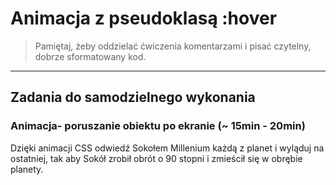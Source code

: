 # Animacja z pseudoklasą :hover

> Pamiętaj, żeby oddzielać ćwiczenia komentarzami i pisać czytelny, dobrze sformatowany kod.

-------------------------------------------------------------------------------

## Zadania do samodzielnego wykonania

### Animacja- poruszanie obiektu po ekranie  (~ 15min - 20min)

Dzięki animacji CSS odwiedź Sokołem Millenium każdą z planet i wyląduj na ostatniej, tak aby Sokół zrobił obrót o 90 stopni i zmieścił się w obrębie planety.
